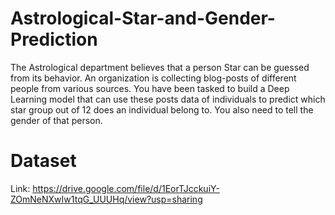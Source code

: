 # Astrological-Star-and-Gender-Prediction
The Astrological department believes that a person Star can be guessed from its behavior. An organization is collecting blog-posts of different people from various sources. You have been tasked to build a Deep Learning model that can use these posts data of individuals to predict which star group out of 12 does an individual belong to. You also need to tell the gender of that person.

# Dataset

Link: https://drive.google.com/file/d/1EorTJcckuiY-ZOmNeNXwIw1tqG_UUUHq/view?usp=sharing
